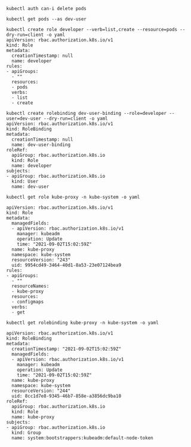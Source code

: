 ```kubectl auth can-i delete pods```

```kubectl get pods --as dev-user```


```
kubectl create role developer --verb=list,create --resource=pods --dry-run=client -o yaml
apiVersion: rbac.authorization.k8s.io/v1
kind: Role
metadata:
  creationTimestamp: null
  name: developer
rules:
- apiGroups:
  - ""
  resources:
  - pods
  verbs:
  - list
  - create
```

```
kubectl create rolebinding dev-user-binding --role=developer --user=dev-user --dry-run=client -o yaml
apiVersion: rbac.authorization.k8s.io/v1
kind: RoleBinding
metadata:
  creationTimestamp: null
  name: dev-user-binding
roleRef:
  apiGroup: rbac.authorization.k8s.io
  kind: Role
  name: developer
subjects:
- apiGroup: rbac.authorization.k8s.io
  kind: User
  name: dev-user
```


```kubectl get role kube-proxy -n kube-system -o yaml```
```
apiVersion: rbac.authorization.k8s.io/v1
kind: Role
metadata:
  managedFields:
  - apiVersion: rbac.authorization.k8s.io/v1
    manager: kubeadm
    operation: Update
    time: "2021-09-02T15:02:59Z"
  name: kube-proxy
  namespace: kube-system
  resourceVersion: "243"
  uid: 9954cd49-3464-40d1-8a53-23e07124bea9
rules:
- apiGroups:
  - ""
  resourceNames:
  - kube-proxy
  resources:
  - configmaps
  verbs:
  - get
```


```kubectl get rolebinding kube-proxy -n kube-system -o yaml```
```
apiVersion: rbac.authorization.k8s.io/v1
kind: RoleBinding
metadata:
  creationTimestamp: "2021-09-02T15:02:59Z"
  managedFields:
  - apiVersion: rbac.authorization.k8s.io/v1
    manager: kubeadm
    operation: Update
    time: "2021-09-02T15:02:59Z"
  name: kube-proxy
  namespace: kube-system
  resourceVersion: "244"
  uid: 8cc1d7e8-9345-46b7-858e-a3856dc9ba10
roleRef:
  apiGroup: rbac.authorization.k8s.io
  kind: Role
  name: kube-proxy
subjects:
- apiGroup: rbac.authorization.k8s.io
  kind: Group
  name: system:bootstrappers:kubeadm:default-node-token
  ```